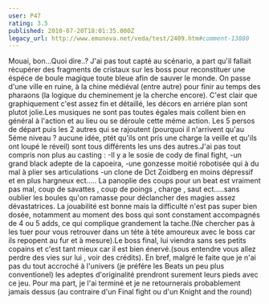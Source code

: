 ```yaml
---
user: P47
rating: 3.5
published: 2010-07-20T18:01:35.000Z
legacy_url: http://www.emunova.net/veda/test/2409.htm#comment-13880
---
```

Mouai, bon...Quoi dire..?
J'ai pas tout capté au scénario, a part qu'il fallait récupérer des fragments de cristaux sur les boss pour reconstituer une éspéce de boule magique toute bleue afin de sauver le monde.
On passe d'une ville en ruine, à la chine médiéval (entre autre) pour finir au temps des pharaons (la logique du cheminement je la cherche encore).
C'est clair que graphiquement c'est assez fin et détaillé, les décors en arriére plan sont plutot jolie.Les musiques ne sont pas toutes égales mais collent bien en général à l'action et au lieu ou se déroule cette méme action.
Les 5 persos de départ puis les 2 autres qui se rajoutent (pourquoi il n'arrivent qu'au 5éme niveau ? aucune idée, ptét qu'ils ont pris une charge la veille et qu'ils ont loupé le réveil) sont tous différents les uns des autres.J'ai pas tout compris non plus au casting :
-Il y a le sosie de cody de final fight,
-un grand black adepte de la capoeira,
-une gonzesse moitié robotisée qui à du mal à plier ses articulations
-un clone de Dct Zoidberg en moins dépressif et en plus hargneux 
ect.....
La panoplie des coups pour un beat est vraiment pas mal, coup de savattes , coup de poings , charge , saut ect.....sans oublier les boules qu'on ramasse pour déclancher des magies assez dévastatrices.
La jouabilité est bonne mais la difficulté n'est pas super bien dosée, notamment au moment des boss qui sont constament accompagnés de 4 ou 5 adds, ce qui complique grandement la tache.(Ne chercher pas à les tuer pour vous retrouver dans un téte à téte amoureux avec le boss car ils repopent au fur et à mesure).Le boss final, lui viendra sans ses petits copains et c'est tant mieux car il est bien énervé.(sous entendre vous allez perdre des vies sur lui , voir des crédits).
En bref, malgré  le faite que je n'ai pas du tout accroché à l'univers (je préfére les Beats un peu plus conventionel) les adeptes d'originalité prendront surement leurs pieds avec ce jeu.
Pour ma part, je l'ai terminé et je ne retournerais probablement jamais dessus (au contraire d'un Final fight ou d'un Knight and the round)
